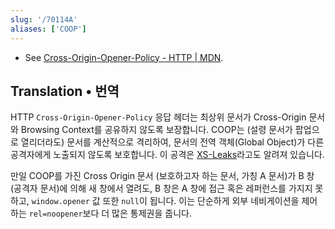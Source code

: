 ```yaml
---
slug: '/70114A'
aliases: ['COOP']
---
```


- See [Cross-Origin-Opener-Policy - HTTP | MDN](https://developer.mozilla.org/en-US/docs/Web/HTTP/Headers/Cross-Origin-Opener-Policy).

## Translation • 번역

HTTP `Cross-Origin-Opener-Policy` 응답 헤더는 최상위 문서가 Cross-Origin 문서와 Browsing Context를 공유하지 않도록 보장합니다.
COOP는 (설령 문서가 팝업으로 열리더라도) 문서를 계산적으로 격리하여, 문서의 전역 객체(Global Object)가 다른 공격자에게 노출되지 않도록 보호합니다.
이 공격은 [XS-Leaks](https://github.com/xsleaks/xsleaks)라고도 알려져 있습니다.

만일 COOP를 가진 Cross Origin 문서 (보호하고자 하는 문서, 가칭 A 문서)가 B 창(공격자 문서)에 의해 새 창에서 열려도, B 창은 A 창에 접근 혹은 레퍼런스를 가지지 못하고, `window.opener` 값 또한 `null`이 됩니다.
이는 단순하게 외부 네비게이션을 제어하는 `rel=noopener`보다 더 많은 통제권을 줍니다.
